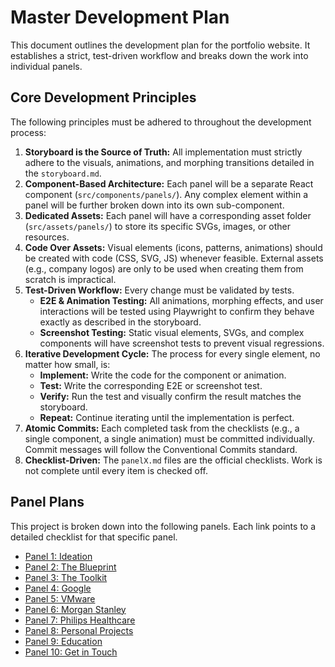 # Master Development Plan

This document outlines the development plan for the portfolio website. It establishes a strict, test-driven workflow and breaks down the work into individual panels.

## Core Development Principles

The following principles must be adhered to throughout the development process:

1.  **Storyboard is the Source of Truth:** All implementation must strictly adhere to the visuals, animations, and morphing transitions detailed in the `storyboard.md`.
2.  **Component-Based Architecture:** Each panel will be a separate React component (`src/components/panels/`). Any complex element within a panel will be further broken down into its own sub-component.
3.  **Dedicated Assets:** Each panel will have a corresponding asset folder (`src/assets/panels/`) to store its specific SVGs, images, or other resources.
4.  **Code Over Assets:** Visual elements (icons, patterns, animations) should be created with code (CSS, SVG, JS) whenever feasible. External assets (e.g., company logos) are only to be used when creating them from scratch is impractical.
5.  **Test-Driven Workflow:** Every change must be validated by tests.
    *   **E2E & Animation Testing:** All animations, morphing effects, and user interactions will be tested using Playwright to confirm they behave exactly as described in the storyboard.
    *   **Screenshot Testing:** Static visual elements, SVGs, and complex components will have screenshot tests to prevent visual regressions.
6.  **Iterative Development Cycle:** The process for every single element, no matter how small, is:
    *   **Implement:** Write the code for the component or animation.
    *   **Test:** Write the corresponding E2E or screenshot test.
    *   **Verify:** Run the test and visually confirm the result matches the storyboard.
    *   **Repeat:** Continue iterating until the implementation is perfect.
7.  **Atomic Commits:** Each completed task from the checklists (e.g., a single component, a single animation) must be committed individually. Commit messages will follow the Conventional Commits standard.
8.  **Checklist-Driven:** The `panelX.md` files are the official checklists. Work is not complete until every item is checked off.

## Panel Plans

This project is broken down into the following panels. Each link points to a detailed checklist for that specific panel.

-   [Panel 1: Ideation](./panel1.md)
-   [Panel 2: The Blueprint](./panel2.md)
-   [Panel 3: The Toolkit](./panel3.md)
-   [Panel 4: Google](./panel4.md)
-   [Panel 5: VMware](./panel5.md)
-   [Panel 6: Morgan Stanley](./panel6.md)
-   [Panel 7: Philips Healthcare](./panel7.md)
-   [Panel 8: Personal Projects](./panel8.md)
-   [Panel 9: Education](./panel9.md)
-   [Panel 10: Get in Touch](./panel10.md)
